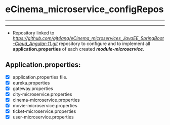 # eCinema_microservice_configRepos
***
***
- Repository linked to _https://github.com/git4ang/eCinema_microservices_JavaEE_SpringBoot-Cloud_Angular-11.git_ repository to configure and to implement all **application.properties** of each created ***module-microservice***.

## Application.properties:

- [x] application.properties file.
- [x] eureka.properties
- [x] gateway.properties
- [x] city-microservice.properties
- [x] cinema-microservice.properties
- [x] movie-microservice.properties
- [x] ticket-microservice.properties
- [x] user-microservice.properties
